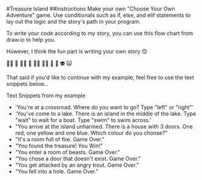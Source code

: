 #Treasure Island
##Instructions
Make your own "Choose Your Own Adventure" game. Use conditionals such as if, else, and elif statements to lay out the logic and the story's path in your program.

To write your code according to my story, you can use this flow chart from draw.io to help you.

However, I think the fun part is writing your own story 😊

🧞‍♂️ 🐊 🧙‍♂️ 🧟 🧚‍♂️ 🧝‍♂️ 🥷 🤖 👽 🙀

That said if you'd like to continue with my example, feel free to use the text snippets below...

Text Snippets from my example
- 'You're at a crossroad. Where do you want to go? Type "left" or "right"'
- 'You've come to a lake. There is an island in the middle of the lake. Type "wait" to wait for a boat. Type "swim" to swim across.'
- "You arrive at the island unharmed. There is a house with 3 doors. One red, one yellow and one blue. Which colour do you choose?"
- "It's a room full of fire. Game Over."
- "You found the treasure! You Win!"
- "You enter a room of beasts. Game Over."
- "You chose a door that doesn't exist. Game Over."
- "You get attacked by an angry trout. Game Over."
- "You fell into a hole. Game Over."